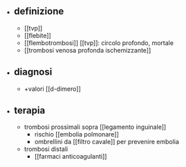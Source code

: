 - ## definizione
	- [[tvp]]
	- [[flebite]]
	- [[flembotrombosi]] [[tvp]]: circolo profondo, mortale
	- [[trombosi venosa profonda ischemizzante]]
- ## diagnosi
	- +valori [[d-dimero]]
- ## terapia
	- trombosi prossimali sopra [[legamento inguinale]]
		- rischio [[embolia polmonare]]
		- ombrellini da [[filtro cavale]] per prevenire embolia
	- trombosi distali
		- [[farmaci anticoagulanti]]